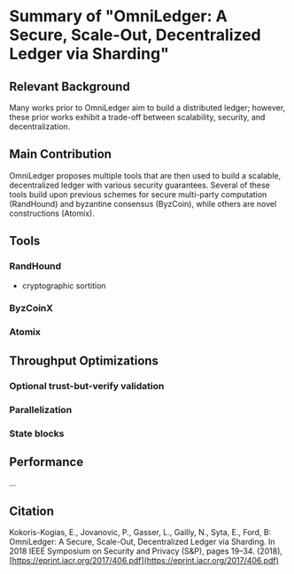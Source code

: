 # Summary of "OmniLedger: A Secure, Scale-Out, Decentralized Ledger via Sharding"

## Relevant Background

Many works prior to OmniLedger aim to build a distributed ledger; however, these prior works exhibit a trade-off between scalability, security, and decentralization.

## Main Contribution

OmniLedger proposes multiple tools that are then used to build a scalable, decentralized ledger with various security guarantees. Several of these tools build upon previous schemes for secure multi-party computation (RandHound) and byzantine consensus (ByzCoin), while others are novel constructions (Atomix).

## Tools

### RandHound

+ cryptographic sortition

### ByzCoinX

### Atomix

## Throughput Optimizations

### Optional trust-but-verify validation

### Parallelization

### State blocks

## Performance

...

## Citation

Kokoris-Kogias, E., Jovanovic, P., Gasser, L., Gailly, N., Syta, E., Ford, B: OmniLedger: A Secure, Scale-Out, Decentralized Ledger via Sharding. In 2018 IEEE Symposium on Security and Privacy (S&P), pages 19–34. (2018), [https://eprint.iacr.org/2017/406.pdf](https://eprint.iacr.org/2017/406.pdf)
